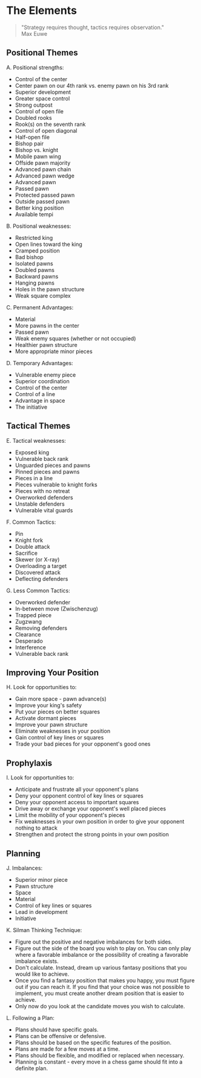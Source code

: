 # The Elements

> "Strategy requires thought, tactics requires observation."  
> Max Euwe

## Positional Themes

A. Positional strengths:
 - Control of the center
 - Center pawn on our 4th rank vs. enemy pawn on his 3rd rank
 - Superior development
 - Greater space control
 - Strong outpost
 - Control of open file
 - Doubled rooks
 - Rook(s) on the seventh rank
 - Control of open diagonal
 - Half-open file
 - Bishop pair
 - Bishop vs. knight
 - Mobile pawn wing
 - Offside pawn majority
 - Advanced pawn chain
 - Advanced pawn wedge
 - Advanced pawn
 - Passed pawn
 - Protected passed pawn
 - Outside passed pawn
 - Better king position
 - Available tempi

B. Positional weaknesses:
 - Restricted king
 - Open lines toward the king
 - Cramped position
 - Bad bishop
 - Isolated pawns
 - Doubled pawns
 - Backward pawns
 - Hanging pawns
 - Holes in the pawn structure
 - Weak square complex

C. Permanent Advantages:
 - Material
 - More pawns in the center
 - Passed pawn
 - Weak enemy squares (whether or not occupied)
 - Healthier pawn structure
 - More appropriate minor pieces

D. Temporary Advantages:
 - Vulnerable enemy piece
 - Superior coordination 
 - Control of the center
 - Control of a line
 - Advantage in space
 - The initiative

## Tactical Themes

E. Tactical weaknesses:
 - Exposed king
 - Vulnerable back rank
 - Unguarded pieces and pawns
 - Pinned pieces and pawns
 - Pieces in a line
 - Pieces vulnerable to knight forks
 - Pieces with no retreat
 - Overworked defenders
 - Unstable defenders
 - Vulnerable vital guards

F. Common Tactics:
 - Pin 
 - Knight fork 
 - Double attack 
 - Sacrifice
 - Skewer (or X-ray)
 - Overloading a target
 - Discovered attack
 - Deflecting defenders 

G. Less Common Tactics:
 - Overworked defender 
 - In-between move (Zwischenzug) 
 - Trapped piece 
 - Zugzwang
 - Removing defenders 
 - Clearance
 - Desperado
 - Interference 
 - Vulnerable back rank

## Improving Your Position

H. Look for opportunities to:
 - Gain more space - pawn advance(s)
 - Improve your king's safety
 - Put your pieces on better squares
 - Activate dormant pieces
 - Improve your pawn structure
 - Eliminate weaknesses in your position
 - Gain control of key lines or squares
 - Trade your bad pieces for your opponent's good ones

## Prophylaxis

I. Look for opportunities to:
 - Anticipate and frustrate all your opponent's plans
 - Deny your opponent control of key lines or squares
 - Deny your opponent access to important squares
 - Drive away or exchange your opponent's well placed pieces
 - Limit the mobility of your opponent's pieces
 - Fix weaknesses in your own position in order to give your opponent nothing to attack
 - Strengthen and protect the strong points in your own position

## Planning

J. Imbalances:
 - Superior minor piece 
 - Pawn structure
 - Space
 - Material
 - Control of key lines or squares
 - Lead in development
 - Initiative 

K. Silman Thinking Technique:
 - Figure out the positive and negative imbalances for both sides.
 - Figure out the side of the board you wish to play on. You can only play where a favorable imbalance or the possibility of creating a favorable imbalance exists.
 - Don't calculate. Instead, dream up various fantasy positions that you would like to achieve.
 - Once you find a fantasy position that makes you happy, you must figure out if you can reach it. If you find that your choice was not possible to implement, you must create another dream position that is easier to achieve.
 - Only now do you look at the candidate moves you wish to calculate.

L. Following a Plan:
 - Plans should have specific goals.
 - Plans can be offensive or defensive.
 - Plans should be based on the specific features of the position.
 - Plans are made for a few moves at a time.
 - Plans should be flexible, and modified or replaced when necessary.
 - Planning is constant - every move in a chess game should fit into a definite plan.